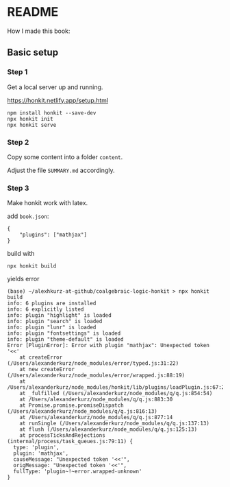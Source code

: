# README 

How I made this book:

## Basic setup

### Step 1

Get a local server up and running.

https://honkit.netlify.app/setup.html

```
npm install honkit --save-dev
npx honkit init
npx honkit serve
```

### Step 2

Copy some content into a folder `content`.

Adjust the file `SUMMARY.md` accordingly.

### Step 3

Make honkit work with latex.

add `book.json`:

```
{
    "plugins": ["mathjax"]
}
```

build with

```
npx honkit build
```

yields error

```
(base) ~/alexhkurz-at-github/coalgebraic-logic-honkit > npx honkit build  
info: 6 plugins are installed 
info: 6 explicitly listed 
info: plugin "highlight" is loaded
info: plugin "search" is loaded
info: plugin "lunr" is loaded
info: plugin "fontsettings" is loaded
info: plugin "theme-default" is loaded
Error [PluginError]: Error with plugin "mathjax": Unexpected token '<<'
    at createError (/Users/alexanderkurz/node_modules/error/typed.js:31:22)
    at new createError (/Users/alexanderkurz/node_modules/error/wrapped.js:88:19)
    at /Users/alexanderkurz/node_modules/honkit/lib/plugins/loadPlugin.js:67:23
    at _fulfilled (/Users/alexanderkurz/node_modules/q/q.js:854:54)
    at /Users/alexanderkurz/node_modules/q/q.js:883:30
    at Promise.promise.promiseDispatch (/Users/alexanderkurz/node_modules/q/q.js:816:13)
    at /Users/alexanderkurz/node_modules/q/q.js:877:14
    at runSingle (/Users/alexanderkurz/node_modules/q/q.js:137:13)
    at flush (/Users/alexanderkurz/node_modules/q/q.js:125:13)
    at processTicksAndRejections (internal/process/task_queues.js:79:11) {
  type: 'plugin',
  plugin: 'mathjax',
  causeMessage: "Unexpected token '<<'",
  origMessage: "Unexpected token '<<'",
  fullType: 'plugin~!~error.wrapped-unknown'
}
```






